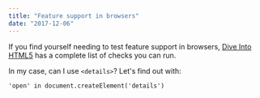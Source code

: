 ```yaml
---
title: "Feature support in browsers"
date: "2017-12-06"
---
```


If you find yourself needing to test feature support in browsers, [Dive Into HTML5](http://diveintohtml5.info/everything.html) has a complete list of checks you can run.

In my case, can I use `<details>`? Let's find out with:

```
'open' in document.createElement('details')
```
